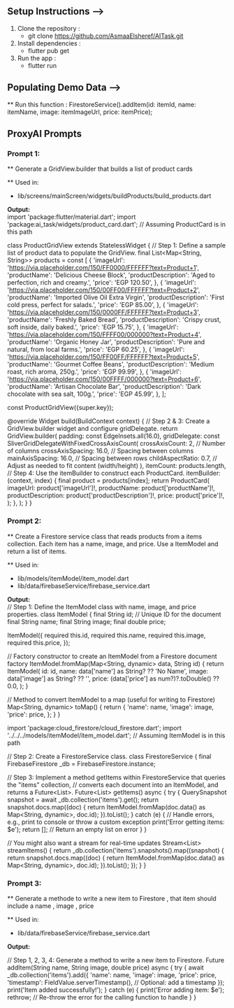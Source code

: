## Setup Instructions -->

1. Clone the repository :
   - git clone https://github.com/AsmaaElsheref/AITask.git
2. Install dependencies :
   - flutter pub get
3. Run the app :
   - flutter run

## Populating Demo Data -->

** Run this function :
FirestoreService().addItem(id: itemId, name: itemName, image: itemImageUrl, price: itemPrice);

## ProxyAI Prompts

### Prompt 1:
** Generate a GridView.builder that builds a list of product cards

** Used in:
  - lib/screens/mainScreen/widgets/buildProducts/build_products.dart

**Output:**  
import 'package:flutter/material.dart';
import 'package:ai_task/widgets/product_card.dart'; // Assuming ProductCard is in this path

class ProductGridView extends StatelessWidget {
// Step 1: Define a sample list of product data to populate the GridView.
final List<Map<String, String>> products = const [
{
'imageUrl': 'https://via.placeholder.com/150/FF0000/FFFFFF?text=Product+1',
'productName': 'Delicious Cheese Block',
'productDescription': 'Aged to perfection, rich and creamy.',
'price': 'EGP 120.50',
},
{
'imageUrl': 'https://via.placeholder.com/150/00FF00/FFFFFF?text=Product+2',
'productName': 'Imported Olive Oil Extra Virgin',
'productDescription': 'First cold press, perfect for salads.',
'price': 'EGP 85.00',
},
{
'imageUrl': 'https://via.placeholder.com/150/0000FF/FFFFFF?text=Product+3',
'productName': 'Freshly Baked Bread',
'productDescription': 'Crispy crust, soft inside, daily baked.',
'price': 'EGP 15.75',
},
{
'imageUrl': 'https://via.placeholder.com/150/FFFF00/000000?text=Product+4',
'productName': 'Organic Honey Jar',
'productDescription': 'Pure and natural, from local farms.',
'price': 'EGP 60.25',
},
{
'imageUrl': 'https://via.placeholder.com/150/FF00FF/FFFFFF?text=Product+5',
'productName': 'Gourmet Coffee Beans',
'productDescription': 'Medium roast, rich aroma, 250g.',
'price': 'EGP 99.99',
},
{
'imageUrl': 'https://via.placeholder.com/150/00FFFF/000000?text=Product+6',
'productName': 'Artisan Chocolate Bar',
'productDescription': 'Dark chocolate with sea salt, 100g.',
'price': 'EGP 45.99',
},
];

const ProductGridView({super.key});

@override
Widget build(BuildContext context) {
// Step 2 & 3: Create a GridView.builder widget and configure gridDelegate.
return GridView.builder(
padding: const EdgeInsets.all(16.0),
gridDelegate: const SliverGridDelegateWithFixedCrossAxisCount(
crossAxisCount: 2, // Number of columns
crossAxisSpacing: 16.0, // Spacing between columns
mainAxisSpacing: 16.0, // Spacing between rows
childAspectRatio: 0.7, // Adjust as needed to fit content (width/height)
),
itemCount: products.length,
// Step 4: Use the itemBuilder to construct each ProductCard.
itemBuilder: (context, index) {
final product = products[index];
return ProductCard(
imageUrl: product['imageUrl']!,
productName: product['productName']!,
productDescription: product['productDescription']!,
price: product['price']!,
);
},
);
}
}


### Prompt 2:
** Create a Firestore service class that reads products from a items collection. Each item has a name, image, and price. Use a ItemModel and return a list of items.

** Used in: 
  - lib/models/itemModel/item_model.dart
  - lib/data/firebaseService/firebase_service.dart

**Output:**  
// Step 1: Define the ItemModel class with name, image, and price properties.
class ItemModel {
final String id; // Unique ID for the document
final String name;
final String image;
final double price;

ItemModel({
required this.id,
required this.name,
required this.image,
required this.price,
});

// Factory constructor to create an ItemModel from a Firestore document
factory ItemModel.fromMap(Map<String, dynamic> data, String id) {
return ItemModel(
id: id,
name: data['name'] as String? ?? 'No Name',
image: data['image'] as String? ?? '',
price: (data['price'] as num?)?.toDouble() ?? 0.0,
);
}

// Method to convert ItemModel to a map (useful for writing to Firestore)
Map<String, dynamic> toMap() {
return {
'name': name,
'image': image,
'price': price,
};
}
}

import 'package:cloud_firestore/cloud_firestore.dart';
import '../../../models/itemModel/item_model.dart'; // Assuming ItemModel is in this path

// Step 2: Create a FirestoreService class.
class FirestoreService {
final FirebaseFirestore _db = FirebaseFirestore.instance;

// Step 3: Implement a method getItems within FirestoreService that queries the "items" collection,
// converts each document into an ItemModel, and returns a Future<List<ItemModel>>.
Future<List<ItemModel>> getItems() async {
try {
QuerySnapshot snapshot = await _db.collection('items').get();
return snapshot.docs.map((doc) {
return ItemModel.fromMap(doc.data() as Map<String, dynamic>, doc.id);
}).toList();
} catch (e) {
// Handle errors, e.g., print to console or throw a custom exception
print('Error getting items: $e');
return []; // Return an empty list on error
}
}

// You might also want a stream for real-time updates
Stream<List<ItemModel>> streamItems() {
return _db.collection('items').snapshots().map((snapshot) {
return snapshot.docs.map((doc) {
return ItemModel.fromMap(doc.data() as Map<String, dynamic>, doc.id);
}).toList();
});
}
}

### Prompt 3:
** Generate a methode to write a new item to Firestore , that item should include a name , image , price

** Used in:
  - lib/data/firebaseService/firebase_service.dart
 
**Output:** 

// Step 1, 2, 3, 4: Generate a method to write a new item to Firestore.
Future<void> addItem(String name, String image, double price) async {
try {
await _db.collection('items').add({
'name': name,
'image': image,
'price': price,
'timestamp': FieldValue.serverTimestamp(), // Optional: add a timestamp
});
print('Item added successfully!');
} catch (e) {
print('Error adding item: $e');
rethrow; // Re-throw the error for the calling function to handle
}
}